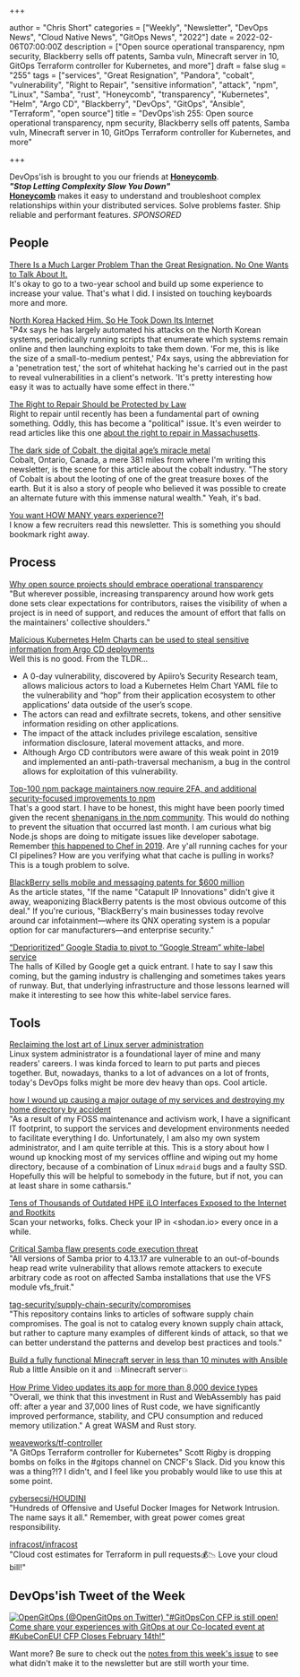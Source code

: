 +++

author = "Chris Short"
categories = ["Weekly", "Newsletter", "DevOps News", "Cloud Native News", "GitOps News", "2022"]
date = 2022-02-06T07:00:00Z
description = ["Open source operational transparency, npm security, Blackberry sells off patents, Samba vuln, Minecraft server in 10, GitOps Terraform controller for Kubernetes, and more"]
draft = false
slug = "255"
tags = ["services", "Great Resignation", "Pandora", "cobalt", "vulnerability", "Right to Repair", "sensitive information", "attack", "npm", "Linux", "Samba", "rust", "Honeycomb", "transparency", "Kubernetes", "Helm", "Argo CD", "Blackberry", "DevOps", "GitOps", "Ansible", "Terraform", "open source"] 
title = "DevOps'ish 255: Open source operational transparency, npm security, Blackberry sells off patents, Samba vuln, Minecraft server in 10, GitOps Terraform controller for Kubernetes, and more"

+++

DevOps'ish is brought to you our friends at [**Honeycomb**](https://ui.honeycomb.io/signup?&utm_source=devopsish&utm_medium=newsletter&utm_campaign=ad&utm_content=product-signup).  
***"Stop Letting Complexity Slow You Down"***  
[**Honeycomb**](https://ui.honeycomb.io/signup?&utm_source=devopsish&utm_medium=newsletter&utm_campaign=ad&utm_content=product-signup) makes it easy to understand and troubleshoot complex relationships within your distributed services. Solve problems faster. Ship reliable and performant features. *SPONSORED*

## People

[There Is a Much Larger Problem Than the Great Resignation. No One Wants to Talk About It.](https://themakingofamillionaire.com/there-is-a-much-larger-problem-than-the-great-resignation-no-one-wants-to-talk-about-it-3922cf8aefd2)  
It's okay to go to a two-year school and build up some experience to increase your value. That's what I did. I insisted on touching keyboards more and more.

[North Korea Hacked Him. So He Took Down Its Internet](https://www.wired.com/story/north-korea-hacker-internet-outage/)  
"P4x says he has largely automated his attacks on the North Korean systems, periodically running scripts that enumerate which systems remain online and then launching exploits to take them down. 'For me, this is like the size of a small-to-medium pentest,' P4x says, using the abbreviation for a 'penetration test,' the sort of whitehat hacking he's carried out in the past to reveal vulnerabilities in a client's network. 'It's pretty interesting how easy it was to actually have some effect in there.'"

[The Right to Repair Should be Protected by Law](https://www.scientificamerican.com/article/some-electronics-repairs-are-illegal-federal-law-could-change-that/)  
Right to repair until recently has been a fundamental part of owning something. Oddly, this has become a "political" issue. It's even weirder to read articles like this one [about the right to repair in Massachusetts](https://arstechnica.com/cars/2022/02/a-fight-over-the-right-to-repair-cars-turns-ugly/).

[The dark side of Cobalt, the digital age’s miracle metal](https://www.thestar.com/news/canada/2022/01/30/the-dark-side-of-cobalt-the-digital-ages-miracle-metal.html)  
Cobalt, Ontario, Canada, a mere 381 miles from where I'm writing this newsletter, is the scene for this article about the cobalt industry. "The story of Cobalt is about the looting of one of the great treasure boxes of the earth. But it is also a story of people who believed it was possible to create an alternate future with this immense natural wealth." Yeah, it's bad.

[You want HOW MANY years experience?!](https://howoldisit.glitch.me/)  
I know a few recruiters read this newsletter. This is something you should bookmark right away.

## Process

[Why open source projects should embrace operational transparency](https://leaddev.com/agile-other-ways-working/why-open-source-projects-should-embrace-operational-transparency)  
"But wherever possible, increasing transparency around how work gets done sets clear expectations for contributors, raises the visibility of when a project is in need of support, and reduces the amount of effort that falls on the maintainers' collective shoulders."

[Malicious Kubernetes Helm Charts can be used to steal sensitive information from Argo CD deployments](https://apiiro.com/blog/malicious-kubernetes-helm-charts-can-be-used-to-steal-sensitive-information-from-argo-cd-deployments/)  
Well this is no good. From the TLDR...

* A 0-day vulnerability, discovered by Apiiro’s Security Research team, allows malicious actors to load a Kubernetes Helm Chart YAML file to the vulnerability and “hop” from their application ecosystem to other applications’ data outside of the user’s scope.
* The actors can read and exfiltrate secrets, tokens, and other sensitive information residing on other applications.
* The impact of the attack includes privilege escalation, sensitive information disclosure, lateral movement attacks, and more.
* Although Argo CD contributors were aware of this weak point in 2019 and implemented an anti-path-traversal mechanism, a bug in the control allows for exploitation of this vulnerability.

[Top-100 npm package maintainers now require 2FA, and additional security-focused improvements to npm](https://github.blog/2022-02-01-top-100-npm-package-maintainers-require-2fa-additional-security/)  
That's a good start. I have to be honest, this might have been poorly timed given the recent [shenanigans in the npm community](https://www.yahoo.com/now/developer-sabotaged-own-open-source-185931413.html). This would do nothing to prevent the situation that occurred last month. I am curious what big Node.js shops are doing to mitigate issues like developer sabotage. Remember [this happened to Chef in 2019](https://chrisshort.net/seth-vargo-says-hell-noputs-chef-on-ice/). Are y'all running caches for your CI pipelines? How are you verifying what that cache is pulling in works? This is a tough problem to solve.

[BlackBerry sells mobile and messaging patents for $600 million](https://arstechnica.com/gadgets/2022/01/blackberry-sells-mobile-and-messaging-patents-for-600-million/)  
As the article states, "If the name "Catapult IP Innovations" didn't give it away, weaponizing BlackBerry patents is the most obvious outcome of this deal." If you're curious, "BlackBerry's main businesses today revolve around car infotainment—where its QNX operating system is a popular option for car manufacturers—and enterprise security."

[“Deprioritized” Google Stadia to pivot to “Google Stream” white-label service](https://arstechnica.com/gadgets/2022/02/deprioritized-google-stadia-to-pivot-to-google-stream-white-label-service/)  
The halls of Killed by Google get a quick entrant. I hate to say I saw this coming, but the gaming industry is challenging and sometimes takes years of runway. But, that underlying infrastructure and those lessons learned will make it interesting to see how this white-label service fares.

## Tools

[Reclaiming the lost art of Linux server administration](https://www.pietrorea.com/2022/01/28/reclaiming-the-lost-art-of-linux-server-administration)  
Linux system administrator is a foundational layer of mine and many readers' careers. I was kinda forced to learn to put parts and pieces together. But, nowadays, thanks to a lot of advances on a lot of fronts, today's DevOps folks might be more dev heavy than ops. Cool article.

[how I wound up causing a major outage of my services and destroying my home directory by accident](https://ariadne.space/2022/02/04/how-i-wound-up-causing-a-major-outage-of-my-services-and-destroying-my-home-directory-by-accident/)  
"As a result of my FOSS maintenance and activism work, I have a significant IT footprint, to support the services and development environments needed to facilitate everything I do. Unfortunately, I am also my own system administrator, and I am quite terrible at this. This is a story about how I wound up knocking most of my services offline and wiping out my home directory, because of a combination of Linux `mdraid` bugs and a faulty SSD. Hopefully this will be helpful to somebody in the future, but if not, you can at least share in some catharsis."

[Tens of Thousands of Outdated HPE iLO Interfaces Exposed to the Internet and Rootkits](https://www.servethehome.com/tens-of-thousands-of-outdated-hpe-ilo-interfaces-exposed-to-the-internet-and-rootkits/)  
Scan your networks, folks. Check your IP in <shodan.io> every once in a while.

[Critical Samba flaw presents code execution threat](https://portswigger.net/daily-swig/critical-samba-flaw-presents-code-execution-threat)  
"All versions of Samba prior to 4.13.17 are vulnerable to an out-of-bounds heap read write vulnerability that allows remote attackers to execute arbitrary code as root on affected Samba installations that use the VFS module vfs_fruit."

[tag-security/supply-chain-security/compromises](https://github.com/cncf/tag-security/tree/main/supply-chain-security/compromises)  
"This repository contains links to articles of software supply chain compromises. The goal is not to catalog every known supply chain attack, but rather to capture many examples of different kinds of attack, so that we can better understand the patterns and develop best practices and tools."

[Build a fully functional Minecraft server in less than 10 minutes with Ansible](https://minecraftadmin.linuxtek.ca/2022/01/30/build-a-fully-functional-minecraft-server-in-less-than-10-minutes-with-ansible/)  
Rub a little Ansible on it and 💥Minecraft server💥

[How Prime Video updates its app for more than 8,000 device types](https://www.amazon.science/blog/how-prime-video-updates-its-app-for-more-than-8-000-device-types)  
"Overall, we think that this investment in Rust and WebAssembly has paid off: after a year and 37,000 lines of Rust code, we have significantly improved performance, stability, and CPU consumption and reduced memory utilization." A great WASM and Rust story.

[weaveworks/tf-controller](https://github.com/weaveworks/tf-controller)  
"A GitOps Terraform controller for Kubernetes" Scott Rigby is dropping bombs on folks in the #gitops channel on CNCF's Slack. Did you know this was a thing?!? I didn't, and I feel like you probably would like to use this at some point.

[cybersecsi/HOUDINI](https://github.com/cybersecsi/HOUDINI)  
"Hundreds of Offensive and Useful Docker Images for Network Intrusion. The name says it all." Remember, with great power comes great responsibility.

[infracost/infracost](https://github.com/infracost/infracost)  
"Cloud cost estimates for Terraform in pull requests💰📉 Love your cloud bill!"

## DevOps'ish Tweet of the Week

[![OpenGitOps (@OpenGitOps on Twitter) "#GitOpsCon CFP is still open! Come share your experiences with GitOps at our Co-located event at #KubeConEU! CFP Closes February 14th!"](https://shortcdn.com/file/devopsish/255-devopsish-tweet-of-the-week.webp)](https://twitter.com/OpenGitOps/status/1488958489711943690)

Want more? Be sure to check out the [notes from this week's issue](https://devopsish.com/255/notes/) to see what didn't make it to the newsletter but are still worth your time.

